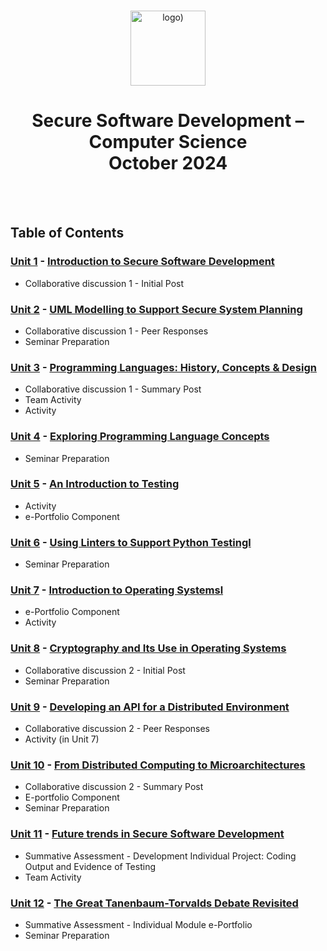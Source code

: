 <br>

<p align="center">
<img src="https://www.i-success.org/wp-content/uploads/2018/09/uoe-logo-1500x544.jpg" alt="logo)" height="120"/>
</p>

<h1 align="center">
Secure Software Development – Computer Science<br>October 2024
</h1>
<br>
<br>

## Table of Contents
### [Unit 1](/Unit01/) - [Introduction to Secure Software Development](https://www.my-course.co.uk/course/view.php?id=12586&section=7)
- Collaborative discussion 1 - Initial Post

### [Unit 2](/Unit02/) - [UML Modelling to Support Secure System Planning](https://www.my-course.co.uk/course/view.php?id=12586&section=8)
- Collaborative discussion 1 - Peer Responses
- Seminar Preparation

### [Unit 3](/Unit03/) - [Programming Languages: History, Concepts & Design](https://www.my-course.co.uk/course/view.php?id=12586&section=9)
- Collaborative discussion 1 - Summary Post
- Team Activity
- Activity
  
### [Unit 4](/Unit04/) - [Exploring Programming Language Concepts](https://www.my-course.co.uk/course/view.php?id=12586&section=10)
- Seminar Preparation

### [Unit 5](/Unit05/) - [An Introduction to Testing](https://www.my-course.co.uk/course/view.php?id=12586&section=11)
- Activity
- e-Portfolio Component

### [Unit 6](/Unit06/) - [Using Linters to Support Python Testingl](https://www.my-course.co.uk/course/view.php?id=12063&section=12)
- Seminar Preparation

### [Unit 7](/Unit07/) - [Introduction to Operating Systemsl](https://www.my-course.co.uk/course/view.php?id=12586&section=13)
- e-Portfolio Component
- Activity

### [Unit 8](/Unit08/) - [Cryptography and Its Use in Operating Systems](https://www.my-course.co.uk/course/view.php?id=12063&section=14)
- Collaborative discussion 2 - Initial Post
- Seminar Preparation

### [Unit 9](/Unit09/) - [Developing an API for a Distributed Environment](https://www.my-course.co.uk/course/view.php?id=12586&section=15)
- Collaborative discussion 2 - Peer Responses
- Activity (in Unit 7)

### [Unit 10](/Unit10/) - [From Distributed Computing to Microarchitectures](https://www.my-course.co.uk/course/view.php?id=12586&section=16)
- Collaborative discussion 2 - Summary Post
- E-portfolio Component
- Seminar Preparation

### [Unit 11](/Unit11/) - [Future trends in Secure Software Development](https://www.my-course.co.uk/course/view.php?id=12586&section=17)
- Summative Assessment - Development Individual Project: Coding Output and Evidence of Testing
- Team Activity

### [Unit 12](/Unit12/) - [The Great Tanenbaum-Torvalds Debate Revisited](https://www.my-course.co.uk/course/view.php?id=12586&section=18)
- Summative Assessment - Individual Module e-Portfolio
- Seminar Preparation
